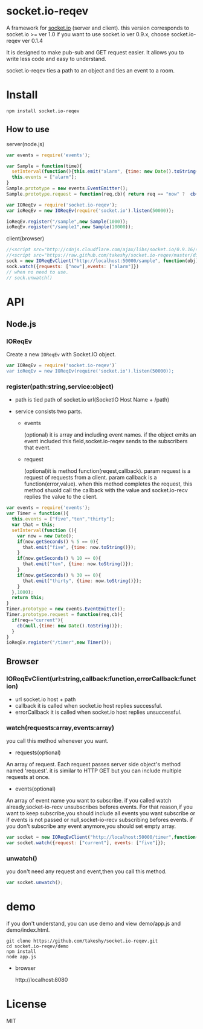 # socket.io-reqev 

A framework for [socket.io](http://socket.io/) (server and client). 
this version corresponds to socket.io >= ver 1.0
if you want to use socket.io ver 0.9.x, choose socket.io-reqev ver 0.1.4

It is designed to  make pub-sub and GET request easier.
It allows you to write less code and easy to understand.

socket.io-reqev ties a path to an object and ties an event to a room.

# Install

    npm install socket.io-reqev

## How to use

server(node.js)

```js
var events = require('events');

var Sample = function(time){
  setInterval(function(){this.emit("alarm", {time: new Date().toString()})}.bind(this),time);
  this.events = ["alarm"];
}
Sample.prototype = new events.EventEmitter();
Sample.prototype.request = function(req,cb){ return req == "now" ?  cb(null,new Date().toString()) : cb("invalid")}

var IOReqEv = require('socket.io-reqev');
var ioReqEv = new IOReqEv(require('socket.io').listen(50000));

ioReqEv.register("/sample",new Sample(1000));
ioReqEv.register("/sample1",new Sample(10000));

```

client(browser)

```js
//<script src="http://cdnjs.cloudflare.com/ajax/libs/socket.io/0.9.16/socket.io.min.js"></script>
//<script src="https://raw.github.com/takeshy/socket.io-reqev/master/dist/io-reqev-client.js"></script>
sock = new IOReqEvClient("http://localhost:50000/sample", function(obj){console.log(obj)})
sock.watch({requests: ["now"],events: ["alarm"]})
// when no need to use.
// sock.unwatch() 
```

# API

## Node.js

### IOReqEv

  Create a new `IOReqEv` with Socket.IO object. 

```js
var IOReqEv = require('socket.io-reqev')`
var ioReqEv = new IOReqEv(require('socket.io').listen(50000));
```

### register(path:string,service:object)

- path is tied path of socket.io url(SocketIO Host Name + /path) 

- service consists two parts.

  - events

    (optional) it is array and including event names.
    if the object emits an event included this field,socket.io-reqev 
    sends to the subscribers that event.

  - request

    (optional)it is method function(reqest,callback). param request is a request of requests
    from a client. param callback is a function(error,value).
    when this method completes the request, this method shuold call the
    callback with the value and socket.io-recv replies the value to the client.

```js
var events = require('events');
var Timer = function(){
  this.events = ["five","ten","thirty"];
  var that = this;
  setInterval(function (){
    var now = new Date();
    if(now.getSeconds() % 5 == 0){
      that.emit("five", {time: now.toString()});
    }
    if(now.getSeconds() % 10 == 0){
      that.emit("ten", {time: now.toString()});
    }
    if(now.getSeconds() % 30 == 0){
      that.emit("thirty", {time: now.toString()});
    }
  },1000);
  return this;
}
Timer.prototype = new events.EventEmitter();
Timer.prototype.request = function(req,cb){
  if(req=="current"){
    cb(null,{time: new Date().toString()});
  }
}
ioReqEv.register("/timer",new Timer());
```

## Browser

### IOReqEvClient(url:string,callback:function,errorCallback:function)
- url socket.io host + path
- callback it is called when socket.io host  replies successful.
- errorCallback it is called when socket.io host  replies unsuccessful.

### watch(requests:array,events:array)

you call this method whenever you want.

- requests(optional)

An array of request. Each request passes server side object's method named 'request'.
it is similar to HTTP GET but you can include multiple requests at once.

- events(optional)

An array of event name you want to subscribe. 
if you called watch already,socket-io-recv unsubscribes befores events. 
For that reason,if you want to keep subscribe,you should include all events
you want subscribe or if events is not passed or null,socket-io-recv
subscribing befores events.
if you don't subscribe any event anymore,you should set empty array.

```js
var socket = new IOReqEvClient("http://localhost:50000/timer",function(obj){ console.log(obj)})
var socket.watch({request: ["current"], events: ["five"]});
```

### unwatch()
  you don't need any request and event,then you call this method.
```js
var socket.unwatch();
```

# demo

if you don't understand, you can use demo and view demo/app.js and
demo/index.html.

    git clone https://github.com/takeshy/socket.io-reqev.git
    cd socket.io-reqev/demo
    npm install
    node app.js

- browser

  http://localhost:8080


# License

MIT

